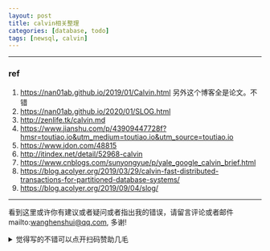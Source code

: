 ```yaml
---
layout: post
title: calvin相关整理
categories: [database, todo]
tags: [newsql, calvin]
---
```



---

 

### ref

1. https://nan01ab.github.io/2019/01/Calvin.html 另外这个博客全是论文。不错
2. https://nan01ab.github.io/2020/01/SLOG.html
3. http://zenlife.tk/calvin.md
4. https://www.jianshu.com/p/43909447728f?hmsr=toutiao.io&utm_medium=toutiao.io&utm_source=toutiao.io
5. https://www.jdon.com/48815
6. http://itindex.net/detail/52968-calvin
7. https://www.cnblogs.com/sunyongyue/p/yale_google_calvin_brief.html
8. https://blog.acolyer.org/2019/03/29/calvin-fast-distributed-transactions-for-partitioned-database-systems/
9. https://blog.acolyer.org/2019/09/04/slog/



---

看到这里或许你有建议或者疑问或者指出我的错误，请留言评论或者邮件mailto:wanghenshui@qq.com, 多谢! 
<details>
<summary>觉得写的不错可以点开扫码赞助几毛</summary>
<img src="https://wanghenshui.github.io/assets/wepay.png" alt="微信转账">
</details>